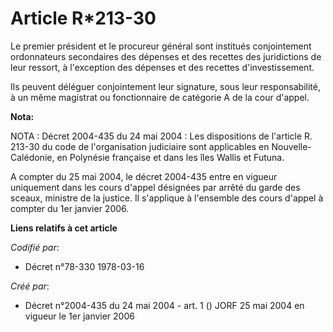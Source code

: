 # Article R*213-30

Le premier président et le procureur général sont institués conjointement ordonnateurs secondaires des dépenses et des
recettes des juridictions de leur ressort, à l'exception des dépenses et des recettes d'investissement.

Ils peuvent déléguer conjointement leur signature, sous leur responsabilité, à un même magistrat ou fonctionnaire de
catégorie A de la cour d'appel.

**Nota:**

NOTA : Décret 2004-435 du 24 mai 2004 : Les dispositions de l'article R. 213-30 du code de l'organisation judiciaire sont
applicables en Nouvelle-Calédonie, en Polynésie française et dans les îles Wallis et Futuna.

A compter du 25 mai 2004, le décret 2004-435 entre en vigueur uniquement dans les cours d'appel désignées par arrêté du garde
des sceaux, ministre de la justice. Il s'applique à l'ensemble des cours d'appel à compter du 1er janvier 2006.

**Liens relatifs à cet article**

_Codifié par_:

  - Décret n°78-330 1978-03-16

_Créé par_:

  - Décret n°2004-435 du 24 mai 2004 - art. 1 () JORF 25 mai 2004 en vigueur le 1er janvier 2006
